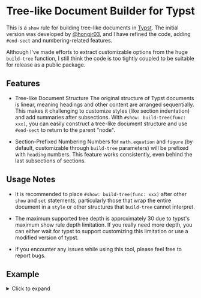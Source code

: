 # Tree-like Document Builder for Typst

This is a `show` rule for building tree-like documents in [Typst](https://github.com/typst/typst). The initial version was developed by [@hongjr03](https://github.com/hongjr03), and I have refined the code, adding `#end-sect` and numbering-related features.

Although I've made efforts to extract customizable options from the huge `build-tree` function, I still think the code is too tightly coupled to be suitable for release as a public package.

## Features
- Tree-like Document Structure
  The original structure of Typst documents is linear, meaning headings and other content are arranged sequentially. This makes it challenging to customize styles (like section indentation) and add summaries after subsections. With `#show: build-tree(func: xxx)`, you can easily construct a tree-like document structure and use `#end-sect` to return to the parent "node".

- Section-Prefixed Numbering
  Numbers for `math.equation` and `figure` (by default, customizable through `build-tree` parameters) will be prefixed with `heading` numbers. This feature works consistently, even behind the last subsections of sections.

## Usage Notes

- It is recommended to place `#show: build-tree(func: xxx)` after other `show` and `set` statements, particularly those that wrap the entire document in a `style` or other structures that `build-tree` cannot interpret.

- The maximum supported tree depth is approximately 30 due to typst's maximum show rule depth limitation. If you really need more depth, you can either wait for typst to support customizing this limitation or use a modified version of typst.

- If you encounter any issues while using this tool, please feel free to report bugs.

## Example

<details>
<summary>Click to expand</summary>

The example content is generated by LLM.

![1](https://gist.github.com/user-attachments/assets/25171174-eb1e-4044-982f-1b2efeb9fd3e)
![2](https://gist.github.com/user-attachments/assets/dab138c4-703d-4332-8d2f-2e9872b4ff37)

</details>